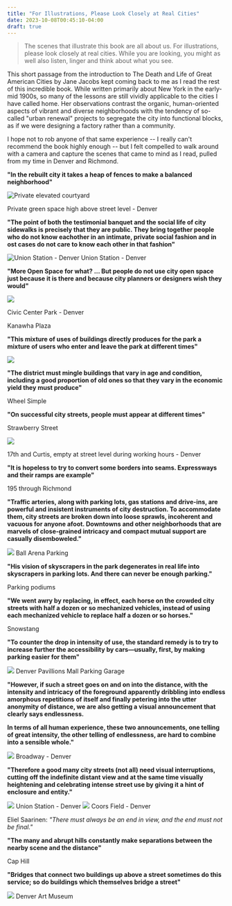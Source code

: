 ```yaml
---
title: "For Illustrations, Please Look Closely at Real Cities"
date: 2023-10-08T00:45:10-04:00
draft: true
---
```


> The scenes that illustrate this book are all about us. For illustrations, please look closely at real cities. While you are looking, you might as well also listen, linger and think about what you see.

This short passage from the introduction to The Death and Life of Great American Cities by Jane Jacobs kept coming back to me as I read the rest of this incredible book. While written primarily about New York in the early-mid 1900s, so many of the lessons are still vividly applicable to the cities I have called home. Her observations contrast the organic, human-oriented aspects of vibrant and diverse neighborhoods with the tendency of so-called "urban renewal" projects to segregate the city into functional blocks, as if we were designing a factory rather than a community.

I hope not to rob anyone of that same experience -- I really can't recommend the book highly enough -- but I felt compelled to walk around with a camera and capture the scenes that came to mind as I read, pulled from my time in Denver and Richmond.

**"In the rebuilt city it takes a heap of fences to make a balanced neighborhood"**

![Private elevated courtyard](/images/for-illustrations/elevated-courtyard.jpg)

Private green space high above street level - Denver

**"The point of both the testimonial banquet and the social life of city sidewalks is precisely that they are public. They bring together people who do not know eachother in an intimate, private social fashion and in ost cases do not care to know each other in that fashion"**

![Union Station - Denver](/images/for-illustrations/union-station-sidewalk.jpg)
Union Station - Denver

**"More Open Space for what? ... But people do not use city open space just because it is there and because city planners or designers wish they would"**

![](/images/for-illustrations/civic-center-park.jpg)

Civic Center Park - Denver

Kanawha Plaza

**"This mixture of uses of buildings directly produces for the park a mixture of users who enter and leave the park at different times"**


![](/images/for-illustrations/commons-park.jpg)

**"The district must mingle buildings that vary in age and condition, including a good proportion of old ones so that they vary in the economic yield they must produce"**

Wheel Simple

**"On successful city streets, people must appear at different times"**

Strawberry Street

![](/images/for-illustrations/17th-and-curtis.jpg)

17th and Curtis, empty at street level during working hours - Denver

**"It is hopeless to try to convert some borders into seams. Expressways and their ramps are example"**

195 through Richmond

**"Traffic arteries, along with parking lots, gas stations and drive-ins, are powerful and insistent instruments of city destruction. To accommodate them, city streets are broken down into loose sprawls, incoherent and vacuous for anyone afoot. Downtowns and other neighborhoods that are marvels of close-grained intricacy and compact mutual support are casually disemboweled."**

![](/images/for-illustrations/ball-arena-parking.jpg)
Ball Arena Parking

**"His vision of skyscrapers in the park degenerates in real life into skyscrapers in parking lots. And there can never be enough parking."**

Parking podiums

**"We went awry by replacing, in effect, each horse on the crowded city streets with half a dozen or so mechanized vehicles, instead of using each mechanized vehicle to replace half a dozen or so horses."**

Snowstang

**"To counter the drop in intensity of use, the standard remedy is to try to increase further the accessibility by cars—usually, first, by making parking easier for them"**

![](/images/for-illustrations/pavillions-parking.jpg)
Denver Pavillions Mall Parking Garage

**"However, if such a street goes on and on into the distance, with the intensity and intricacy of the foreground apparently dribbling into endless amorphous repetitions of itself and finally petering into the utter anonymity of distance, we are also getting a visual announcement that clearly says endlessness.**

**In terms of all human experience, these two announcements, one telling of great intensity, the other telling of endlessness, are hard to combine into a sensible whole."**

![](/images/for-illustrations/broadway.jpg)
Broadway - Denver

**"Therefore a good many city streets (not all) need visual interruptions, cutting off the indefinite distant view and at the same time visually heightening and celebrating intense street use by giving it a hint of enclosure and entity."**

![](/images/for-illustrations/union-station.jpg)
Union Station - Denver
![](/images/for-illustrations/coors-field.jpg)
Coors Field - Denver

Eliel Saarinen: *"There must always be an end in view, and the end must not be final."*

**"The many and abrupt hills constantly make separations between the nearby scene and the distance"**

Cap Hill

**"Bridges that connect two buildings up above a street sometimes do this service; so do buildings which themselves bridge a street"**

![](/images/for-illustrations/art-museum.jpg)
Denver Art Museum
